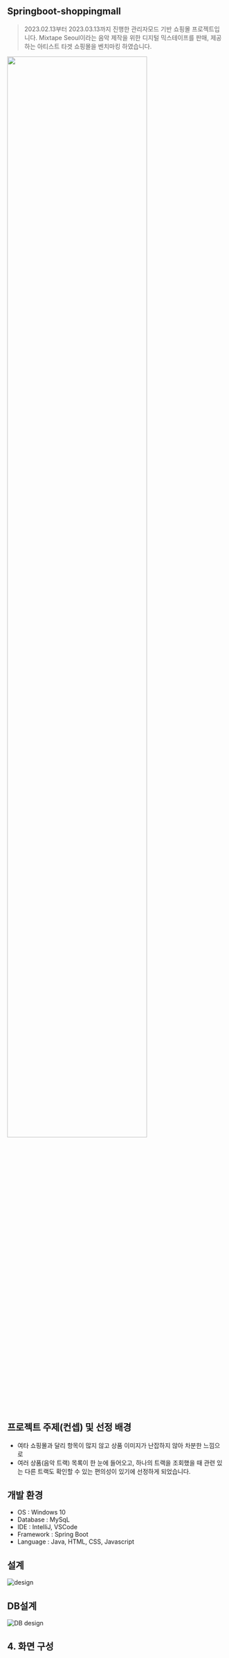## Springboot-shoppingmall
> 2023.02.13부터 2023.03.13까지 진행한 관리자모드 기반 쇼핑몰 프로젝트입니다.
> Mixtape Seoul이라는 음악 제작을 위한 디지털 믹스테이프를 판매, 제공하는 아티스트 타겟 쇼핑몰을 벤치마킹 하였습니다.

<img width="80%" src="https://user-images.githubusercontent.com/116870668/233906062-2c16bf41-bc81-492f-8f97-e571d9e58cc9.jpg"/>

## 프로젝트 주제(컨셉) 및 선정 배경
- 여타 쇼핑몰과 달리 항목이 많지 않고
  상품 이미지가 난잡하지 않아 차분한 느낌으로
- 여러 상품(음악 트랙) 목록이 한 눈에 들어오고,
  하나의 트랙을 조회했을 때 관련 있는 다른 트랙도
  확인할 수 있는 편의성이 있기에 선정하게 되었습니다.

## 개발 환경

- OS : Windows 10
- Database : MySqL
- IDE : IntelliJ, VSCode
- Framework : Spring Boot
- Language : Java, HTML, CSS, Javascript

## 설계
![design](https://user-images.githubusercontent.com/116870668/233907336-53c5b845-5826-420e-b0ec-0279f3a232e5.jpg)

## DB설계
![DB design](https://user-images.githubusercontent.com/116870668/233907352-f40ad61f-f589-41a4-add1-5ad99126ac35.jpg)

## 4. 화면 구성
